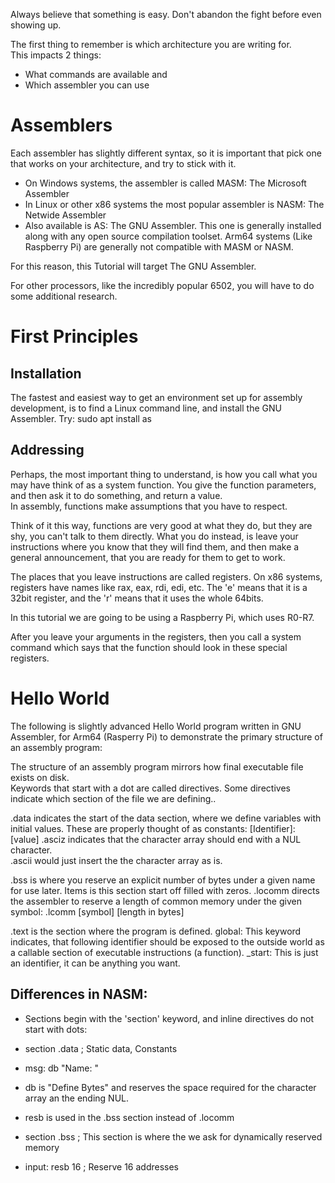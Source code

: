 Always believe that something is easy.  Don't abandon the fight before even showing up.

The first thing to remember is which architecture you are writing for.  
This impacts 2 things: 
 - What commands are available
 and 
 - Which assembler you can use

Assemblers
==========
Each assembler has slightly different syntax, so it is important that pick one that works on your architecture, and try to stick with it.
- On Windows systems, the assembler is called MASM: The Microsoft Assembler
- In Linux or other x86 systems the most popular assembler is NASM: The Netwide Assembler
- Also available is AS: The GNU Assembler.  This one is generally installed along with any open source compilation toolset.
Arm64 systems (Like Raspberry Pi) are generally not compatible with MASM or NASM.

For this reason, this Tutorial will target The GNU Assembler.

For other processors, like the incredibly popular 6502, you will have to do some additional research.

First Principles
================
Installation
------------
The fastest and easiest way to get an environment set up for assembly development, is to find a Linux command line, and install the GNU Assembler.
Try: sudo apt install as


Addressing
----------
Perhaps, the most important thing to understand, is how you call what you may have think of as a system function.
You give the function parameters, and then ask it to do something, and return a value.  
In assembly, functions make assumptions that you have to respect.  

Think of it this way, functions are very good at what they do, but they are shy, you can't talk to them directly.
What you do instead, is leave your instructions where you know that they will find them, and then make a general announcement,
that you are ready for them to get to work.

The places that you leave instructions are called registers.  On x86 systems, registers have names like rax, eax, rdi, edi, etc.  The 'e' means that it is a 32bit register, and the 'r' means that it uses the whole 64bits.  

In this tutorial we are going to be using a Raspberry Pi, which uses R0-R7.

After you leave your arguments in the registers, then you call a system command which says that the function should look in these special registers.

Hello World
===========
The following is slightly advanced Hello World program written in GNU Assembler, for Arm64 (Rasperry Pi) to demonstrate the primary structure of an assembly program:

The structure of an assembly program mirrors how final executable file exists on disk.  
Keywords that start with a dot are called directives.  Some directives indicate which section of the file we are defining..

.data indicates the start of the data section, where we define variables with initial values.
   These are properly thought of as constants: [Identifier]: [value]
.asciz indicates that the character array should end with a NUL character.  
.ascii would just insert the the character array as is.

.bss is where you reserve an explicit number of bytes under a given name for use later. Items is this section start off filled with zeros.
.locomm directs the assembler to reserve a length of common memory under the given symbol: .lcomm [symbol] [length in bytes]

.text is the section where the program is defined.
  global: This keyword indicates, that following identifier should be exposed to the outside world as a callable section of executable instructions (a function).
  _start: This is just an identifier, it can be anything you want.

Differences in NASM:
-------------------
* Sections begin with the 'section' keyword, and inline directives do not start with dots:

* section .data ; Static data, Constants
*   msg: db "Name: "

* db is "Define Bytes" and reserves the space required for the character array an the ending NUL.
* resb is used in the .bss section instead of .locomm

* section .bss ; This section is where the we ask for dynamically reserved memory
*  input: resb 16 ; Reserve 16 addresses 

